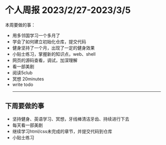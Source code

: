 # 个人周报 2023/2/27-2023/3/5
本周要做的事：
- 用多邻国学习一个多月了
- 学会了如何建立初始化仓库，提交代码
- 健身坚持了一个月，出现了一定的健身效果
- 小贴士练习，掌握新的知识点，web、shell
- 网页的源码查看，调试，加深理解
- 看一部美剧
- 阅读5club
- 冥想 20minutes
- write todo
  ***
## 下周要做的事
- 坚持健身、英语学习、冥想，牙线棒清洁牙齿、持续进行下去
- 每天看一部美剧
- 继续学习html/css未完成的章节，并提交代码到仓库
- 小贴士练习
  
